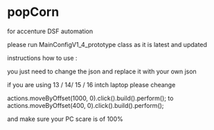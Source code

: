# popCorn
for accenture DSF automation 

please run MainConfigV1_4_prototype class as it is latest and updated 

instructions how to use : 

you just need to change the json and replace it with your own json 

if you are using 13 / 14/ 15 / 16 intch laptop please cheange 

actions.moveByOffset(1000, 0).click().build().perform(); 
to 
actions.moveByOffset(400, 0).click().build().perform();

and make sure your PC scare is of 100% 
